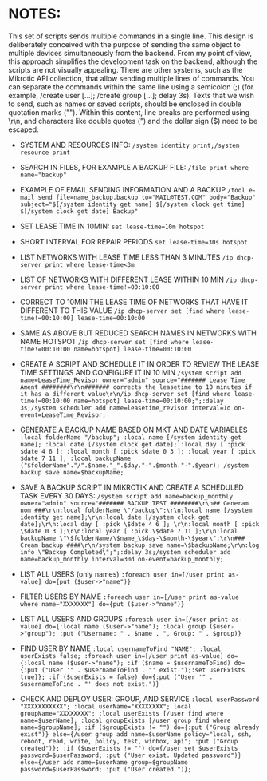 # NOTES:

This set of scripts sends multiple commands in a single line. This design is deliberately conceived with the purpose of sending the same object to multiple devices simultaneously from the backend. From my point of view, this approach simplifies the development task on the backend, although the scripts are not visually appealing.
There are other systems, such as the Mikrotic API collection, that allow sending multiple lines of commands.
You can separate the commands within the same line using a semicolon (;) (for example, /create user [...]; /create group [...]; delay 3s).
Texts that we wish to send, such as names or saved scripts, should be enclosed in double quotation marks (""). Within this content, line breaks are performed using \r\n, and characters like double quotes (") and the dollar sign ($) need to be escaped.


- SYSTEM AND RESOURCES INFO:
`/system identity print;/system resource print`

- SEARCH IN FILES, FOR EXAMPLE A BACKUP FILE:
`/file print where name~"backup"`

- EXAMPLE OF EMAIL SENDING INFORMATION AND A BACKUP
`/tool e-mail send file=name_backup.backup to="MAIL@TEST.COM" body="Backup" subject="$[/system identity get name] $[/system clock get time] $[/system clock get date] Backup"`

- SET LEASE TIME IN 10MIN:
`set lease-time=10m hotspot`

- SHORT INTERVAL FOR REPAIR PERIODS
`set lease-time=30s hotspot`

- LIST NETWORKS WITH LEASE TIME LESS THAN 3 MINUTES
`/ip dhcp-server print where lease-time<3m`

- LIST OF NETWORKS WITH DIFFERENT LEASE WITHIN 10 MIN
`/ip dhcp-server print where lease-time!=00:10:00`

- CORRECT TO 10MIN THE LEASE TIME OF NETWORKS THAT HAVE IT DIFFERENT TO THIS VALUE
`/ip dhcp-server set [find where lease-time!=00:10:00] lease-time=00:10:00`

- SAME AS ABOVE BUT REDUCED SEARCH NAMES IN NETWORKS WITH NAME HOTSPOT
`/ip dhcp-server set [find where lease-time!=00:10:00 name=hotspot] lease-time=00:10:00`

- CREATE A SCRIPT AND SCHEDULE IT IN ORDER TO REVIEW THE LEASE TIME SETTINGS AND CONFIGURE IT IN 10 MIN
`/system script add name=LeaseTime_Revisor owner="admin" source="####### Lease Time Ament ########\r\n####### corrects the leasetime to 10 minutes if it has a different value\r\n/ip dhcp-server set [find where lease-time!=00:10:00 name=hotspot] lease-time=00:10:00;";:delay 3s;/system scheduler add name=leasetime_revisor interval=1d on-event=LeaseTime_Revisor;`

- GENERATE A BACKUP NAME BASED ON MKT AND DATE VARIABLES
`:local folderName "/backup"; :local name [/system identity get name]; :local date [/system clock get date]; :local day [ :pick $date 4 6 ]; :local month [ :pick $date 0 3 ]; :local year [ :pick $date 7 11 ]; :local backupName ("$folderName"."/".$name."_".$day."-".$month."-".$year); /system backup save name=$backupName;`

- SAVE A BACKUP SCRIPT IN MIKROTIK AND CREATE A SCHEDULED TASK EVERY 30 DAYS:
`/system script add name=backup_monthly owner="admin" source="####### BACKUP TEST ########\r\n## Generam nom ###\r\n:local folderName \"/backup\";\r\n:local name [/system identity get name];\r\n:local date [/system clock get date];\r\n:local day [ :pick \$date 4 6 ]; \r\n:local month [ :pick \$date 0 3 ];\r\n:local year [ :pick \$date 7 11 ];\r\n:local backupName \"\$folderName/\$name_\$day-\$month-\$year\";\r\n### Cream backup ####\r\n/system backup save name=\$backupName;\r\n:log info \"Backup Completed\";";:delay 3s;/system scheduler add name=backup_monthly interval=30d on-event=backup_monthly;`

- LIST ALL USERS (only names)
`:foreach user in=[/user print as-value] do={put ($user->"name")}`

- FILTER USERS BY NAME
`:foreach user in=[/user print as-value where name~"XXXXXXX"] do={put ($user->"name")}`

- LIST ALL USERS AND GROUPS
`:foreach user in=[/user print as-value] do={:local name ($user->"name"); :local group ($user->"group"); :put ("Username: " . $name . ", Group: " . $group)}`

- FIND USER BY NAME
`:local usernameToFind "NAME"; :local userExists false; :foreach user in=[/user print as-value] do={:local name ($user->"name"); :if ($name = $usernameToFind) do={:put ("User '" . $usernameToFind . "' exist.");:set userExists true}}; :if ($userExists = false) do={:put ("User '" . $usernameToFind . "' does not exist.")}`

- CHECK AND DEPLOY USER: GROUP, AND SERVICE
`:local userPassword "XXXXXXXXXXX"; :local userName="XXXXXXXX"; local groupName="XXXXXXXX"; :local userExists [/user find where name=$userName]; :local groupExists [/user group find where name=$groupName]; :if ($groupExists != "") do={:put ("Group already exist")} else={/user group add name=$userName policy="local, ssh, reboot, read, write, policy, test, winbox, api"; :put ("Group created")}; :if ($userExists != "") do={/user set $userExists password=$userPassword; :put ("User exist. Updated password")} else={/user add name=$userName group=$groupName password=$userPassword; :put ("User created.")};`
